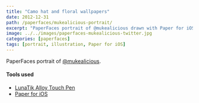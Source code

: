 ```yaml
---
title: "Camo hat and floral wallpapers"
date: 2012-12-31
path: /paperfaces/mukealicious-portrait/
excerpt: "PaperFaces portrait of @mukealicious drawn with Paper for iOS on an iPad."
image: ../../images/paperfaces-mukealicious-twitter.jpg
categories: [paperfaces]
tags: [portrait, illustration, Paper for iOS]
---
```


PaperFaces portrait of [@mukealicious](https://twitter.com/mukealicious).

#### Tools used

- [LunaTik Alloy Touch Pen](https://www.amazon.com/gp/product/B00821TR7G/ref=as_li_ss_tl?ie=UTF8&tag=mademist-20&linkCode=as2&camp=1789&creative=390957&creativeASIN=B00821TR7G)
- [Paper for iOS](https://paper.bywetransfer.com/)

